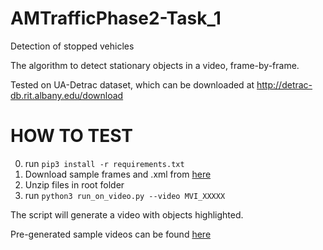 # AMTrafficPhase2-Task_1
Detection of stopped vehicles

The algorithm to detect stationary objects in a video, frame-by-frame.

Tested on UA-Detrac dataset, which can be downloaded at
http://detrac-db.rit.albany.edu/download

# HOW TO TEST

0) run ```pip3 install -r requirements.txt```
1) Download sample frames and .xml from [here](https://drive.google.com/open?id=1HT8bfzucocSJR9fnjZl4wdjZgmOvEMzQ)
2) Unzip files in root folder
3) run ```python3 run_on_video.py --video MVI_XXXXX```

The script will generate a video with objects highlighted.

Pre-generated sample videos can be found [here](https://drive.google.com/open?id=1M33jMYyIhF68fmPi5KLKNt4WbI1QhUCZ)
